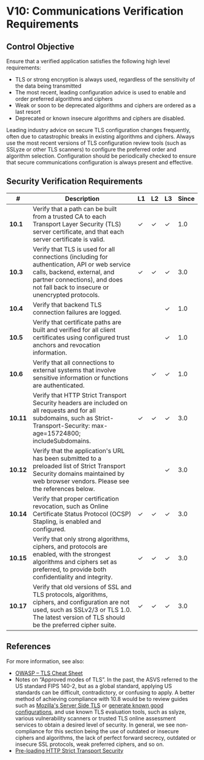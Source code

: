 # V10: Communications Verification Requirements

## Control Objective

Ensure that a verified application satisfies the following high level requirements:

* TLS or strong encryption is always used, regardless of the sensitivity of the data being transmitted
* The most recent, leading configuration advice is used to enable and order preferred algorithms and ciphers
* Weak or soon to be deprecated algorithms and ciphers are ordered as a last resort
* Deprecated or known insecure algorithms and ciphers are disabled.

Leading industry advice on secure TLS configuration changes frequently, often due to catastrophic breaks in existing algorithms and ciphers. Always use the most recent versions of TLS configuration review tools (such as SSLyze or other TLS scanners) to configure the preferred order and algorithm selection. Configuration should be periodically checked to ensure that secure communications configuration is always present and effective.

## Security Verification Requirements

| # | Description | L1 | L2 | L3 | Since |
| --- | --- | --- | --- | -- | -- |
| **10.1** | Verify that a path can be built from a trusted CA to each Transport Layer Security (TLS) server certificate, and that each server certificate is valid. | ✓ | ✓ | ✓ | 1.0 |
| **10.3** | Verify that TLS is used for all connections (including for authentication, API or web service calls, backend, external, and partner connections), and does not fall back to insecure or unencrypted protocols. | ✓ | ✓ | ✓ | 3.0 |
| **10.4** | Verify that backend TLS connection failures are logged. |  |  | ✓ | 1.0 |
| **10.5** | Verify that certificate paths are built and verified for all client certificates using configured trust anchors and revocation information. |  |  | ✓ | 1.0 |
| **10.6** | Verify that all connections to external systems that involve sensitive information or functions are authenticated. |  | ✓ | ✓ | 1.0 |
| **10.11** | Verify that HTTP Strict Transport Security headers are included on all requests and for all subdomains, such as Strict-Transport-Security: max-age=15724800; includeSubdomains. | ✓ | ✓ | ✓ | 3.0 |
| **10.12** | Verify that the application's URL has been submitted to a preloaded list of Strict Transport Security domains maintained by web browser vendors. Please see the references below. |  |  | ✓ | 3.0 |
| **10.14** | Verify that proper certification revocation, such as Online Certificate Status Protocol (OCSP) Stapling, is enabled and configured. | ✓ | ✓ | ✓ | 3.0 |
| **10.15** | Verify that only strong algorithms, ciphers, and protocols are enabled, with the strongest algorithms and ciphers set as preferred, to provide both confidentiality and integrity. | ✓ | ✓ | ✓ | 3.0 |
| **10.17** | Verify that old versions of SSL and TLS protocols, algorithms, ciphers, and configuration are not used, such as SSLv2/3 or TLS 1.0. The latest version of TLS should be the preferred cipher suite. | ✓ | ✓ | ✓ | 3.0 |

## References

For more information, see also:

* [OWASP – TLS Cheat Sheet](https://www.owasp.org/index.php/Transport_Layer_Protection_Cheat_Sheet)
* Notes on “Approved modes of TLS”. In the past, the ASVS referred to the US standard FIPS 140-2, but as a global standard, applying US standards can be difficult, contradictory, or confusing to apply. A better method of achieving compliance with 10.8 would be to review guides such as [Mozilla's Server Side TLS](https://wiki.mozilla.org/Security/Server_Side_TLS) or  [generate known good configurations](https://mozilla.github.io/server-side-tls/ssl-config-generator/), and use known TLS evaluation tools, such as sslyze, various vulnerability scanners or trusted TLS online assessment services to obtain a desired level of security. In general, we see non-compliance for this section being the use of outdated or insecure ciphers and algorithms, the lack of perfect forward secrecy, outdated or insecure SSL protocols, weak preferred ciphers, and so on.
* [Pre-loading HTTP Strict Transport Security](https://www.chromium.org/hsts)
